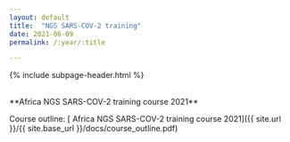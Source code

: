 ```yaml
---
layout: default
title:  "NGS SARS-COV-2 training"
date: 2021-06-09
permalink: /:year/:title

---
```


{% include subpage-header.html %}

 <br />
**Africa NGS SARS-COV-2 training course 2021**


Course outline: [ Africa NGS SARS-COV-2 training course 2021]({{ site.url }}/{{ site.base_url }}/docs/course_outline.pdf)